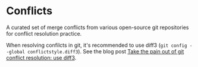 Conflicts
=========

A curated set of merge conflicts from various open-source git repositories for conflict resolution practice.

When resolving confilcts in git, it's recommended to use diff3 (`git config --global conflictstyle.diff3`).
See the blog post [Take the pain out of git conflict resolution: use diff3][blog].

[blog]: https://blog.nilbus.com/take-the-pain-out-of-git-conflict-resolution-use-diff3/

<!-- Different, compatible changes made to the same/adjacent lines -->
<!-- ------------------------------------------------------------- -->

<!-- Lines added to the same location; you determine order -->
<!-- ----------------------------------------------------- -->

<!-- Changes with the same intent -->
<!-- ---------------------------- -->

<!-- Apply a branch's intent to lines that didn't exist in the common ancestor -->
<!-- ------------------------------------------------------------------------- -->

<!-- Code I changed isn't there any more (removed) -->
<!-- --------------------------------------------- -->

<!-- Code I changed isn't there any more (moved) -->
<!-- ------------------------------------------- -->

<!-- A changed file was deleted on the other merge parent -->
<!-- ---------------------------------------------------- -->

<!-- A local variable I referenced was renamed -->
<!-- ----------------------------------------- -->

<!-- A distant method I called was refactored away / removed -->
<!-- ------------------------------------------------------- -->

<!-- A library I made a new use of was replaced with another -->
<!-- ------------------------------------------------------- -->

<!-- Rebase a merge, which results in conflicts -->
<!-- ------------------------------------------ -->

<!-- Review a simple merge conflict resolution that was done correctly -->
<!-- ----------------------------------------------------------------- -->

<!-- Indentation level change -->
<!-- ------------------------ -->

<!-- Review a merge conflict resolution that was done incorrectly -->
<!-- ------------------------------------------------------------ -->

<!-- We come up with a different resolution; both are correct -->
<!-- -------------------------------------------------------- -->

<!-- We come up with a different resolution; we discover a mistake in the pushed resolution -->
<!-- -------------------------------------------------------------------------------------- -->

<!-- Massive size: Many adjacent hunks, and compared code seems unrelated -->
<!-- -------------------------------------------------------------------- -->

<!-- DOS/UNIX line endings swapped unintentionally -->
<!-- --------------------------------------------- -->

<!-- Criss-cross merge scenario -->
<!-- -------------------------- -->

<!-- Recovering from a bad merge -->
<!-- --------------------------- -->

<!-- Recovering from committed conflict markers -->
<!-- ------------------------------------------ -->

<!-- Easiest to check out file using --ours / --theirs, then apply the other change -->
<!-- ------------------------------------------------------------------------------ -->

